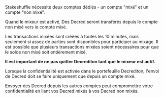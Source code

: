 Stakeshuffle nécessite deux comptes dédiés - un compte "mixé" et un compte
"non mixé".

Quand le mixeur est activé, Des Decred seront transférés depuis le compte non mixé
vers le compte mixé.

Les transactions mixées sont créées à toutes les 10 minutes, mais seulement si assez
de parties sont disponibles pour participer au mixage.
Il est possible que plusieurs transactions mixées soient nécessaires pour que le solde
non mixé soit entièrement mixé.

**Il est important de ne pas quitter Decrediton tant que le mixeur est actif.**

Lorsque la confidentialité est activée dans le portefeuille Decrediton, l'envoi de Decred
doit se faire uniquement que depuis un compte mixé.

Envoyer des Decred depuis les autres comptes peut compromettre votre confidentialité en liant
vos Decred mixés à vos Decred non mixés.
